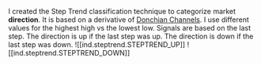 
I created the Step Trend classification technique to categorize market **direction**. It is based on a derivative of [Donchian Channels](https://en.wikipedia.org/wiki/Donchian_channel). I use different values for the highest high vs the lowest low. Signals are based on the last step. The direction is up if the last step was up. The direction is down if the last step was down.
![[ind.steptrend.STEPTREND_UP]]
![[ind.steptrend.STEPTREND_DOWN]]

